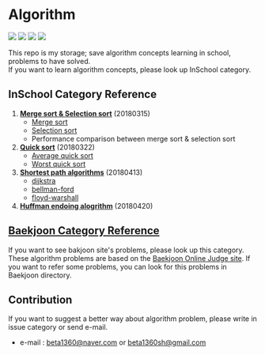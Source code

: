 # Algorithm

<img src="https://img.shields.io/badge/language-java-orange.svg">  <img src="https://img.shields.io/badge/language-python3-blue.svg">  <img src="https://img.shields.io/badge/language-C%2B%2B-ff69b4.svg">  <img src="https://img.shields.io/badge/langauge-C-lightgrey.svg">

This repo is my storage; save algorithm concepts learning in school, problems to have solved.<br>
If you want to learn algorithm concepts, please look up InSchool category.<br>

## InSchool Category Reference

1. **[Merge sort & Selection sort](https://github.com/KeonHeeLee/MyAlgorithm/tree/master/InSchool/20180315)** (20180315)
   - [Merge sort](https://github.com/KeonHeeLee/MyAlgorithm/blob/master/InSchool/20180315/src/merge_sort.py)
   - [Selection sort](https://github.com/KeonHeeLee/MyAlgorithm/blob/master/InSchool/20180315/src/selection_sort.py)
   - Performance comparison between merge sort & selection sort
2. **[Quick sort](https://github.com/KeonHeeLee/MyAlgorithm/tree/master/InSchool/20180322)** (20180322)
   - [Average quick sort](https://github.com/KeonHeeLee/MyAlgorithm/blob/master/InSchool/20180322/src/quick_sort.py)
   - [Worst quick sort](https://github.com/KeonHeeLee/MyAlgorithm/blob/master/InSchool/20180322/src/quick_sort_worst.py)
3. **[Shortest path algorithms](https://github.com/KeonHeeLee/MyAlgorithm/tree/master/InSchool/20180413)** (20180413) 
   - [dijkstra](https://github.com/KeonHeeLee/MyAlgorithm/blob/master/InSchool/20180413/src/dijkstra.java)
   - [bellman-ford](https://github.com/KeonHeeLee/MyAlgorithm/blob/master/InSchool/20180413/src/bellman_ford.java)
   - [floyd-warshall](https://github.com/KeonHeeLee/MyAlgorithm/blob/master/InSchool/20180413/src/floyd_warshall.java)
4. **[Huffman endoing alogrithm](https://github.com/KeonHeeLee/MyAlgorithm/tree/master/InSchool/20180420)** (20180420)
   
## [Baekjoon Category Reference](https://github.com/KeonHeeLee/MyAlgorithm/tree/master/Baekjoon)

If you want to see bakjoon site's problems, please look up this category. These algorithm problems are based on the [Baekjoon Online Judge site](https://www.acmicpc.net/). If you want to refer some problems, you can look for this problems in Baekjoon directory.<br/>


## Contribution

If you want to suggest a better way about algorithm problem, please write in issue category or send e-mail.<br>
- e-mail : beta1360@naver.com or beta1360sh@gmail.com
